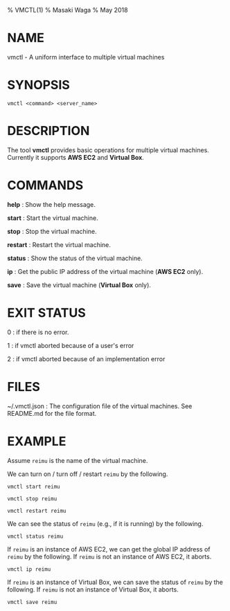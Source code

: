 % VMCTL(1)
% Masaki Waga
% May 2018

# NAME

vmctl - A uniform interface to multiple virtual machines

# SYNOPSIS

    vmctl <command> <server_name>

# DESCRIPTION

The tool **vmctl** provides basic operations for multiple virtual machines. Currently it supports **AWS EC2** and **Virtual Box**.

# COMMANDS

**help**
: Show the help message.

**start**
: Start the virtual machine.

**stop**
: Stop the virtual machine.

**restart**
: Restart the virtual machine.

**status**
: Show the status of the virtual machine.

**ip**
: Get the public IP address of the virtual machine (**AWS EC2** only).

**save**
: Save the virtual machine (**Virtual Box** only).

# EXIT STATUS

0
: if there is no error.

1
: if vmctl aborted because of a user's error

2
: if vmctl aborted because of an implementation error


# FILES

~/.vmctl.json
: The configuration file of the virtual machines. See README.md for the file format.

# EXAMPLE

Assume `reimu` is the name of the virtual machine. 

We can turn on / turn off / restart `reimu` by the following.

`vmctl start reimu`

`vmctl stop reimu`

`vmctl restart reimu`

We can see the status of `reimu` (e.g., if it is running) by the following.

`vmctl status reimu`

If `reimu` is an instance of AWS EC2, we can get the global IP address of `reimu` by the following. If `reimu` is not an instance of AWS EC2, it aborts.

`vmctl ip reimu`

If `reimu` is an instance of Virtual Box, we can save the status of `reimu` by the following. If `reimu` is not an instance of Virtual Box, it aborts.

`vmctl save reimu`
